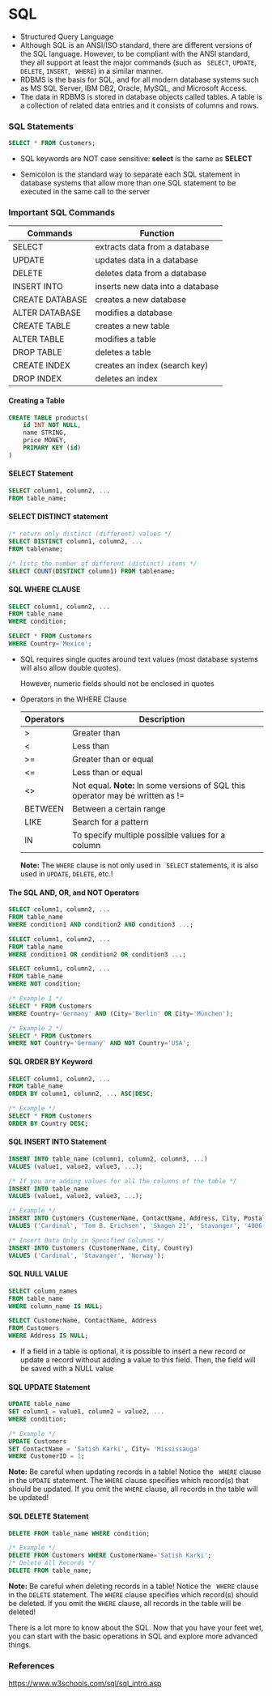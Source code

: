 # SQL

- Structured Query Language
- Although SQL is an ANSI/ISO standard, there are different versions of the SQL language. However, to be compliant with the ANSI standard, they all support at least the major commands (such as ` SELECT`, `UPDATE`, ` DELETE`, `INSERT`, ` WHERE`) in a similar manner.
- RDBMS is the basis for SQL, and for all modern database systems such as  MS SQL Server, IBM DB2, Oracle, MySQL, and Microsoft Access.
- The data in RDBMS is stored in database objects called tables. A table  is a collection of related data entries and it consists of columns and  rows.

### SQL Statements

```sql
SELECT * FROM Customers;
```

- SQL keywords are NOT case sensitive: **select** is the same as **SELECT**

- Semicolon is the standard way to separate each SQL statement in database  systems that allow more than one SQL statement to be executed in the same call  to the server

### Important SQL Commands

| Commands        | Function                         |
| --------------- | -------------------------------- |
| SELECT          | extracts data from a database    |
| UPDATE          | updates data in a database       |
| DELETE          | deletes data from a database     |
| INSERT INTO     | inserts new data into a database |
| CREATE DATABASE | creates a new database           |
| ALTER DATABASE  | modifies a database              |
| CREATE TABLE    | creates a new table              |
| ALTER TABLE     | modifies a table                 |
| DROP TABLE      | deletes a table                  |
| CREATE INDEX    | creates an index (search key)    |
| DROP INDEX      | deletes an index                 |

#### Creating a Table

```sql
CREATE TABLE products(
	id INT NOT NULL,
	name STRING,
	price MONEY,
	PRIMARY KEY (id)
)
```

#### SELECT Statement

```SQL
SELECT column1, column2, ...
FROM table_name;
```

#### SELECT DISTINCT statement

```SQL
/* return only distinct (different) values */
SELECT DISTINCT column1, column2, ...
FROM tablename; 

/* lists the number of different (distinct) items */
SELECT COUNT(DISTINCT column1) FROM tablename;
```

#### SQL WHERE CLAUSE

```SQL
SELECT column1, column2, ...
FROM table_name
WHERE condition; 

SELECT * FROM Customers
WHERE Country='Mexico'; 
```

- SQL requires single quotes around text values (most database systems will  also allow double quotes).

  However, numeric fields should not be enclosed in quotes

- Operators in the WHERE Clause

  | Operators | Description                                                  |      |
  | --------- | ------------------------------------------------------------ | ---- |
  | >         | Greater than                                                 |      |
  | <         | Less than                                                    |      |
  | >=        | Greater than or equal                                        |      |
  | <=        | Less than or equal                                           |      |
  | <>        | Not equal. **Note:** In some versions of SQL this operator may be written as != |      |
  | BETWEEN   | Between a certain range                                      |      |
  | LIKE      | Search for a pattern                                         |      |
  | IN        | To specify multiple possible values for a column             |      |

  **Note:** The `WHERE` clause is not only used in ` SELECT` statements, it is also used in `UPDATE`, `DELETE`, etc.!

#### The SQL AND, OR, and NOT Operators

```SQL
SELECT column1, column2, ...
FROM table_name
WHERE condition1 AND condition2 AND condition3 ...; 

SELECT column1, column2, ...
FROM table_name
WHERE condition1 OR condition2 OR condition3 ...; 

SELECT column1, column2, ...
FROM table_name
WHERE NOT condition; 

/* Example 1 */
SELECT * FROM Customers
WHERE Country='Germany' AND (City='Berlin' OR City='München'); 

/* Example 2 */
SELECT * FROM Customers
WHERE NOT Country='Germany' AND NOT Country='USA'; 
```

#### SQL ORDER BY Keyword

```SQL
SELECT column1, column2, ...
FROM table_name
ORDER BY column1, column2, ... ASC|DESC; 

/* Example */
SELECT * FROM Customers
ORDER BY Country DESC; 
```

#### SQL INSERT INTO Statement

```SQl
INSERT INTO table_name (column1, column2, column3, ...)
VALUES (value1, value2, value3, ...); 
```

```SQl
/* If you are adding values for all the columns of the table */
INSERT INTO table_name
VALUES (value1, value2, value3, ...); 

/* Example */
INSERT INTO Customers (CustomerName, ContactName, Address, City, PostalCode, Country)
VALUES ('Cardinal', 'Tom B. Erichsen', 'Skagen 21', 'Stavanger', '4006', 'Norway');

/* Insert Data Only in Specified Columns */
INSERT INTO Customers (CustomerName, City, Country)
VALUES ('Cardinal', 'Stavanger', 'Norway');
```

#### SQL NULL VALUE

```SQL
SELECT column_names
FROM table_name
WHERE column_name IS NULL; 

SELECT CustomerName, ContactName, Address
FROM Customers
WHERE Address IS NULL;
```

- If a field in a table is optional, it is possible to insert a new record or  update a record without adding a value to this field. Then, the field will be  saved with a NULL value

#### SQL UPDATE Statement

```SQL
UPDATE table_name
SET column1 = value1, column2 = value2, ...
WHERE condition; 

/* Example */
UPDATE Customers
SET ContactName = 'Satish Karki', City= 'Mississauga'
WHERE CustomerID = 1;
```

**Note:** Be careful when updating records in a table! Notice the ` WHERE` clause in the `UPDATE` statement. The `WHERE` clause specifies which record(s) that should be updated. If  you omit the `WHERE` clause, all records in the table will be updated!

#### SQL DELETE Statement

```SQL
DELETE FROM table_name WHERE condition;

/* Example */
DELETE FROM Customers WHERE CustomerName='Satish Karki';
/* Delete All Records */
DELETE FROM table_name;
```

**Note:** Be careful when deleting records in a table! Notice the ` WHERE` clause in the  `DELETE` statement. The `WHERE` clause specifies which record(s) should be deleted. If  you omit the `WHERE` clause, all records in the table will be deleted!

There is a lot more  to know about the SQL. Now that you have your feet wet, you can start with the basic operations in SQL and explore more advanced things.


### References

https://www.w3schools.com/sql/sql_intro.asp